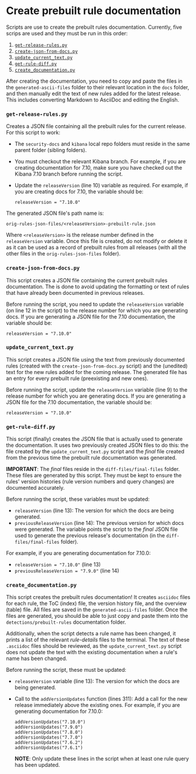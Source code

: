 # Create prebuilt rule documentation

Scripts are use to create the prebuilt rules documentation. Currently, five
scrips are used and they must be run in this order:

1. [`get-release-rules.py`](#get-release-rulespy)
2. [`create-json-from-docs.py`](#create-json-from-docspy)
3. [`update_current_text.py`](#update_current_textpy)
4. [`get-rule-diff.py`](#get-rule-diffpy)
5. [`create_documentation.py`](#create_documentationpy)

After creating the documentation, you need to copy and paste the files in the
`generated-ascii-files` folder to their relevant location in the `docs` folder,
and then manually edit the text of new rules added for the latest release. This
includes converting Markdown to AsciiDoc and editing the English.

### `get-release-rules.py`

Creates a JSON file containing all the prebuilt rules for the current release.
For this script to work:

* The `security-docs` and `kibana` local repo folders must reside in the same
  parent folder (sibling folders).
* You must checkout the relevant Kibana branch. For example, if you are
  creating documentation for 7.10, make sure you have checked out the Kibana
  7.10 branch before running the script.
* Update the `releaseVersion` (line 10) variable as required. For example, if
  you are creating docs for 7.10, the variable should be:

   `releaseVersion = "7.10.0"`

The generated JSON file's path name is:

`orig-rules-json-files/<releaseVersion>-prebuilt-rule.json`

Where `<releaseVersion>` is the release number defined in the `releaseVersion`
variable. Once this file is created, do not modify or delete it as it can be
used as a record of prebuilt rules from all releases (with all the other files
in the `orig-rules-json-files` folder).

### `create-json-from-docs.py`

This script creates a JSON file containing the current prebuilt rules
documentation. The is done to avoid updating the formatting or text of rules
that have already been documented in previous releases.

Before running the script, you need to update the `releaseVersion` variable (on
line 12 in the script) to the release number for which you are generating
docs. If you are generating a JSON file for the 7.10 documentation, the
variable should be:

`releaseVersion = "7.10.0"`

### `update_current_text.py`

This script creates a JSON file using the text from previously documented rules
(created with the `create-json-from-docs.py` script) and the (unedited) text for
the new rules added for the coming release. The generated file has an entry for
every prebuilt rule (preexisting and new ones).

Before running the script, update the `releaseVersion` variable (line 9) to the
release number for which you are generating docs. If you are generating a JSON
file for the 7.10 documentation, the variable should be:

`releaseVersion = "7.10.0"`


### `get-rule-diff.py`

This script (finally) creates the JSON file that is actually used to generate the
documentation. It uses two previously created JSON files to do this: the file
created by the `update_current_text.py` script and the _final_ file created from
the previous time the prebuilt rule documentation was generated.

**IMPORTANT**: The _final_ files reside in the `diff-files/final-files` folder.
These files are generated by this script. They must be kept to ensure the rules'
version histories (rule version numbers and query changes) are documented
accurately. 

Before running the script, these variables must be updated: 

* `releaseVersion` (line 13): The version for which the docs are being generated.
* `previousReleaseVersion` (line 14): The previous version for which docs were
  generated. The variable points the script to the _final_ JSON file used to
  generate the previous release's documentation (in the `diff-files/final-files`
  folder).

For example, if you are generating documentation for 7.10.0:

* `releaseVersion = "7.10.0"` (line 13)
* `previousReleaseVersion = "7.9.0"` (line 14)

### `create_documentation.py`

This script creates the prebuilt rules documentation! It creates `asciidoc`
files for each rule, the ToC (index) file, the version history file, and the
overview (table) file. All files are saved in the `generated-ascii-files`
folder. Once the files are generated, you should be able to just copy and paste
them into the `detections/prebuilt-rules` documentation folder.

Additionally, when the script detects a rule name has been changed, it prints a
list of the relevant _rule-details_ files to the terminal. The text of these
`.asciidoc` files should be reviewed, as the `update_current_text.py` script
does not update the text with the existing documentation when a rule's name has
been changed.

Before running the script, these must be updated:

* `releaseVersion` variable (line 13): The version for which the docs are being
  generated.
* Call to the `addVersionUpdates` function (lines 311): Add a call for the
  new release immediately above the existing ones. For example, if you are
  generating documentation for 7.10.0:

  ```
  addVersionUpdates("7.10.0")
  addVersionUpdates("7.9.0")
  addVersionUpdates("7.8.0")
  addVersionUpdates("7.7.0")
  addVersionUpdates("7.6.2")
  addVersionUpdates("7.6.1")
  ```

  **NOTE**: Only update these lines in the script when at least one rule query
  has been updated.
